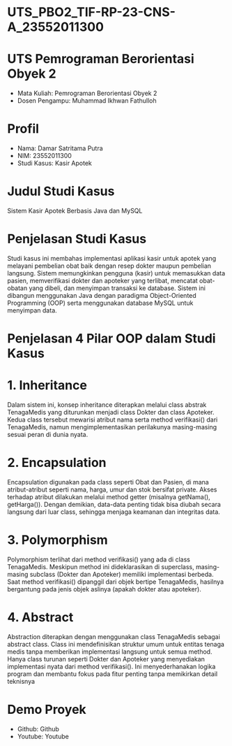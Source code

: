 # UTS_PBO2_TIF-RP-23-CNS-A_23552011300
# UTS Pemrograman Berorientasi Obyek 2
- Mata Kuliah: Pemrograman Berorientasi Obyek 2
- Dosen Pengampu: Muhammad Ikhwan Fathulloh

# Profil
- Nama: Damar Satritama Putra
- NIM: 23552011300
- Studi Kasus: Kasir Apotek

# Judul Studi Kasus
Sistem Kasir Apotek Berbasis Java dan MySQL

# Penjelasan Studi Kasus
Studi kasus ini membahas implementasi aplikasi kasir untuk apotek yang melayani pembelian obat baik dengan resep dokter maupun pembelian langsung. Sistem memungkinkan pengguna (kasir) untuk memasukkan data pasien, memverifikasi dokter dan apoteker yang terlibat, mencatat obat-obatan yang dibeli, dan menyimpan transaksi ke database. Sistem ini dibangun menggunakan Java dengan paradigma Object-Oriented Programming (OOP) serta menggunakan database MySQL untuk menyimpan data.

# Penjelasan 4 Pilar OOP dalam Studi Kasus
# 1. Inheritance
   Dalam sistem ini, konsep inheritance diterapkan melalui class abstrak TenagaMedis yang diturunkan menjadi class Dokter dan class Apoteker. Kedua class tersebut mewarisi atribut nama serta method verifikasi()
   dari TenagaMedis, namun mengimplementasikan perilakunya masing-masing sesuai peran di dunia nyata.

# 2. Encapsulation
Encapsulation digunakan pada class seperti Obat dan Pasien, di mana atribut-atribut seperti nama, harga, umur dan stok bersifat private. Akses terhadap atribut dilakukan melalui method getter (misalnya getNama(), getHarga()). Dengan demikian, data-data penting tidak bisa diubah secara langsung dari luar class, sehingga menjaga keamanan dan integritas data.

# 3. Polymorphism
Polymorphism terlihat dari method verifikasi() yang ada di class TenagaMedis. Meskipun method ini dideklarasikan di superclass, masing-masing subclass (Dokter dan Apoteker) memiliki implementasi berbeda. Saat method verifikasi() dipanggil dari objek bertipe TenagaMedis, hasilnya bergantung pada jenis objek aslinya (apakah dokter atau apoteker).

# 4. Abstract
Abstraction diterapkan dengan menggunakan class TenagaMedis sebagai abstract class. Class ini mendefinisikan struktur umum untuk entitas tenaga medis tanpa memberikan implementasi langsung untuk semua method. Hanya class turunan seperti Dokter dan Apoteker yang menyediakan implementasi nyata dari method verifikasi(). Ini menyederhanakan logika program dan membantu fokus pada fitur penting tanpa memikirkan detail teknisnya

# Demo Proyek
- Github: Github
- Youtube: Youtube
